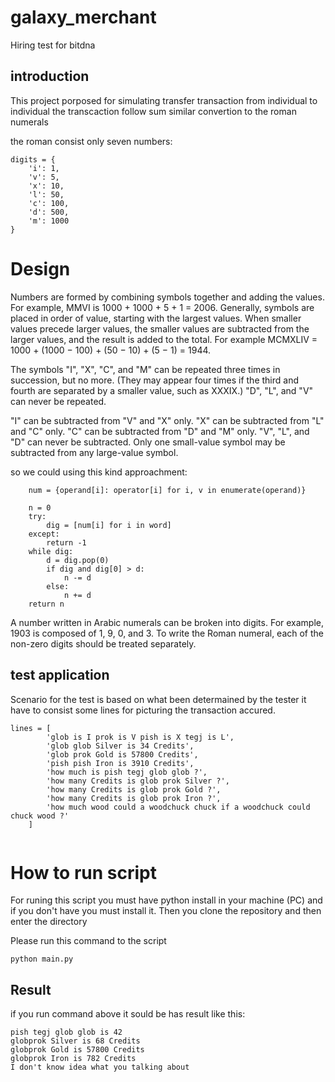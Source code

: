 # galaxy_merchant
Hiring test for bitdna

## introduction 
This project porposed for simulating transfer transaction from individual to individual
the transcaction follow sum similar convertion to the roman numerals

the roman consist only seven numbers:
````
digits = {
    'i': 1,
    'v': 5,
    'x': 10,
    'l': 50,
    'c': 100,
    'd': 500,
    'm': 1000
}

````

# Design

Numbers are formed by combining symbols together and adding the values. For example, MMVI is 1000 + 1000 + 5 + 1 = 2006. Generally, symbols are placed in order of value, starting with the largest values. When smaller values precede larger values, the smaller values are subtracted from the larger values, and the result is added to the total. For example MCMXLIV = 1000 + (1000 − 100) + (50 − 10) + (5 − 1) = 1944.

The symbols "I", "X", "C", and "M" can be repeated three times in succession, but no more. (They may appear four times if the third and fourth are separated by a smaller value, such as XXXIX.) "D", "L", and "V" can never be repeated.

"I" can be subtracted from "V" and "X" only. "X" can be subtracted from "L" and "C" only. "C" can be subtracted from "D" and "M" only. "V", "L", and "D" can never be subtracted.
Only one small-value symbol may be subtracted from any large-value symbol.

so we could using this kind approachment:

```
    num = {operand[i]: operator[i] for i, v in enumerate(operand)}

    n = 0
    try:
        dig = [num[i] for i in word]
    except:
        return -1
    while dig:
        d = dig.pop(0)
        if dig and dig[0] > d:
            n -= d
        else:
            n += d
    return n

```

A number written in Arabic numerals can be broken into digits. For example, 1903 is composed of 1, 9, 0, and 3. To write the Roman numeral, each of the non-zero digits should be treated separately.


## test application

Scenario for the test is based on what been determained by the tester 
it have to consist some lines for picturing the transaction 
accured.

```
lines = [
        'glob is I prok is V pish is X tegj is L',
        'glob glob Silver is 34 Credits',
        'glob prok Gold is 57800 Credits',
        'pish pish Iron is 3910 Credits',
        'how much is pish tegj glob glob ?',
        'how many Credits is glob prok Silver ?',
        'how many Credits is glob prok Gold ?',
        'how many Credits is glob prok Iron ?',
        'how much wood could a woodchuck chuck if a woodchuck could chuck wood ?'
    ]


```

# How to run script

For runing this script you must have python install in your machine (PC)
and if you don't have you must install it. Then you clone the repository and then 
enter the directory

Please run this command to the script

```
python main.py

```

## Result

if you run command above it sould be has result like this:

```
pish tegj glob glob is 42
globprok Silver is 68 Credits
globprok Gold is 57800 Credits
globprok Iron is 782 Credits
I don't know idea what you talking about

```